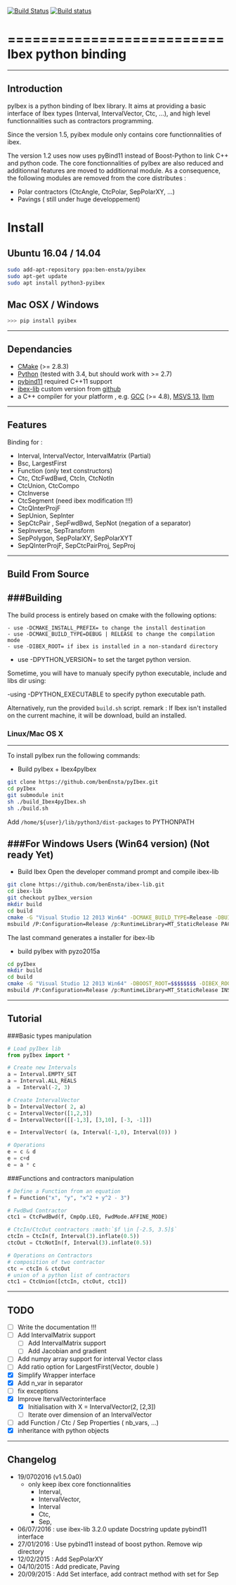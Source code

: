 [![Build Status](https://travis-ci.org/benEnsta/pyIbex.svg?branch=master)](https://travis-ci.org/benEnsta/pyIbex)
[![Build status](https://ci.appveyor.com/api/projects/status/ughoj13u2rve6mw0?svg=true)](https://ci.appveyor.com/project/benEnsta/pyibex)

==========================
Ibex python binding
==========================

--------------------------
Introduction
--------------------------
pyIbex is a python binding of Ibex library. It aims at providing a basic interface
of Ibex types (Interval, IntervalVector, Ctc, ...),  and high level functionnalities such as
contractors programming.

Since the version 1.5, pyibex module only contains core functionnalities of ibex.

The version 1.2 uses now uses pyBind11 instead of Boost-Python to link C++ and python code.
The core fonctionnalities of pyIbex are also reduced and additionnal features are moved to additionnal module.
As a consequence, the following modules are removed from the core distributes :
 + Polar contractors (CtcAngle, CtcPolar, SepPolarXY, ...)
 + Pavings ( still under huge developpement)



# Install

## Ubuntu 16.04 / 14.04
```bash
sudo add-apt-repository ppa:ben-ensta/pyibex
sudo apt-get update
sudo apt install python3-pyibex
```

## Mac OSX / Windows
```python
>>> pip install pyibex
```
--------------------------
Dependancies
--------------------------

+ [CMake](http://www.cmake.org "CMake project page") (>= 2.8.3)
+ [Python](http://www.python.org "Python home page") (tested with 3.4, but should work with >= 2.7)
+ [pybind11](https://github.com/wjakob/pybind11) required C++11 support
+ [ibex-lib](http://www.ibex-lib.org/) custom version from [github](https://github.com/benEnsta/ibex-lib/tree/pyIbex_version_3)
+ a C++ compiler for your platform , e.g. [GCC](http://gcc.gnu.org "GCC home") (>= 4.8), [MSVS 13](https://www.visualstudio.com "Visual Studio 2014"), [llvm](http://llvm.org "llvm")


--------------------------
Features
--------------------------
Binding for :
- Interval, IntervalVector, IntervalMatrix (Partial)
- Bsc, LargestFirst
- Function (only text constructors)
- Ctc, CtcFwdBwd, CtcIn, CtcNotIn
- CtcUnion, CtcCompo
- CtcInverse
- CtcSegment (need ibex modification !!!)
- CtcQInterProjF
- SepUnion, SepInter
- SepCtcPair , SepFwdBwd, SepNot (negation of a separator)
- SepInverse, SepTransform
- SepPolygon, SepPolarXY, SepPolarXYT
- SepQInterProjF, SepCtcPairProj, SepProj


-----------------
Build From Source
-----------------

###Building
--------------------------------------

The build process is entirely based on cmake with the following options:

	- use -DCMAKE_INSTALL_PREFIX= to change the install destination
	- use -DCMAKE_BUILD_TYPE=DEBUG | RELEASE to change the compilation mode
	- use -DIBEX_ROOT= if ibex is installed in a non-standard directory
  - use -DPYTHON_VERSION= to set the target python version.

Sometime, you will have to manualy specify python executable, include and libs dir using:

  -using -DPYTHON_EXECUTABLE to specify python executable path.


Alternatively, run the provided `build.sh` script.
remark : If Ibex isn't installed on the current machine, it will be download, build an installed.


### Linux/Mac OS X
--------------------------------------

To install pyIbex run the following commands:

+ Build pyIbex + Ibex4pyIbex
```bash
git clone https://github.com/benEnsta/pyIbex.git
cd pyIbex
git submodule init
sh ./build_Ibex4pyIbex.sh
sh ./build.sh
```
Add `/home/${user}/lib/python3/dist-packages` to PYTHONPATH

###For Windows Users (Win64 version) (Not ready Yet)
--------------------------------------
+ Build Ibex
  Open the developer command prompt and compile ibex-lib
```bash
git clone https://github.com/benEnsta/ibex-lib.git
cd ibex-lib
git checkout pyIbex_version
mkdir build
cd build
cmake -G "Visual Studio 12 2013 Win64" -DCMAKE_BUILD_TYPE=Release -DBUILD_TESTS=OFF ../
msbuild /P:Configuration=Release /p:RuntimeLibrary=MT_StaticRelease PACKAGE.vcxproj
```
The last command generates a installer for ibex-lib

+ build pyIbex with pyzo2015a
```bash
cd pyIbex
mkdir build
cd build
cmake -G "Visual Studio 12 2013 Win64" -DBOOST_ROOT=$$$$$$$$ -DIBEX_ROOT=$$$$$$$$ -DPYTHON_EXECUTABLE=$$$$$$$$ ../
msbuild /P:Configuration=Release /p:RuntimeLibrary=MT_StaticRelease INSTALL.vcxproj
```



--------------------------
Tutorial
--------------------------
###Basic types manipulation

```python
# Load pyIbex lib
from pyIbex import *

# Create new Intervals
a = Interval.EMPTY_SET
a = Interval.ALL_REALS
a  = Interval(-2, 3)

# Create IntervalVector
b = IntervalVector( 2, a)
c = IntervalVector([1,2,3])
d = IntervalVector([[-1,3], [3,10], [-3, -1]])

e = IntervalVector( (a, Interval(-1,0), Interval(0)) )

# Operations
e = c & d
e = c+d
e = a * c
```

###Functions and contractors manipulation
```python
# Define a Function from an equation
f = Function("x", "y", "x^2 + y^2 - 3")

# FwdBwd Contractor
ctc1 = CtcFwdBwd(f, CmpOp.LEQ, FwdMode.AFFINE_MODE)

# CtcIn/CtcOut contractors :math:`$f \in [-2.5, 3.5]$`
ctcIn = CtcIn(f, Interval(3).inflate(0.5))
ctcOut = CtcNotIn(f, Interval(3).inflate(0.5))

# Operations on Contractors
# composition of two contractor
ctc = ctcIn & ctcOut
# union of a python list of contractors
ctc1 = CtcUnion([ctcIn, ctcOut, ctc1])

```

--------------------------
TODO
--------------------------
- [ ] Write the documentation !!!
- [ ] Add IntervalMatrix support
	- [ ] Add IntervalMatrix support
	- [ ] Add Jacobian and gradient
- [ ] Add numpy array support for interval Vector class
- [ ] Add ratio option for LargestFirst(Vector, double )
- [X] Simplify Wrapper interface
- [X] Add n_var in separator
- [ ] fix exceptions
- [X] Improve ItervalVectorinterface
	- [X] Initialisation with X = IntervalVector(2, [2,3])
	- [ ] Iterate over dimension of an IntervalVector
- [ ] add Function / Ctc / Sep Properties ( nb_vars, ...)
- [X] inheritance with python objects

--------------------------
Changelog
--------------------------
- 19/0702016 (v1.5.0a0)
  - only keep ibex core fonctionnalities
    - Interval,
    - IntervalVector,
    - Interval
    - Ctc,
    - Sep,
- 06/07/2016 : use ibex-lib 3.2.0
               update Docstring
               update pybind11 interface
- 27/01/2016 : Use pybind11 instead of boost python.
               Remove wip directory
- 12/02/2015 : Add SepPolarXY
- 04/10/2015 : Add predicate, Paving
- 20/09/2015 : Add Set interface, add contract method with set for Sep
